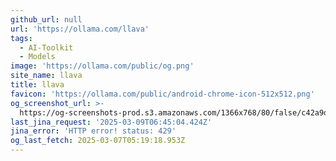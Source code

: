 ```yaml
---
github_url: null
url: 'https://ollama.com/llava'
tags:
  - AI-Toolkit
  - Models
image: 'https://ollama.com/public/og.png'
site_name: llava
title: llava
favicon: 'https://ollama.com/public/android-chrome-icon-512x512.png'
og_screenshot_url: >-
  https://og-screenshots-prod.s3.amazonaws.com/1366x768/80/false/c42a9d41471b8cec75621b9f80c79464c473cde47a6d934cab7dcfbeb7922f99.jpeg
last_jina_request: '2025-03-09T06:45:04.424Z'
jina_error: 'HTTP error! status: 429'
og_last_fetch: 2025-03-07T05:19:18.953Z
---
```



